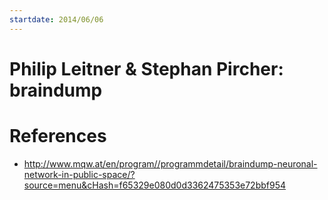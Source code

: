```yaml
---
startdate: 2014/06/06
---
```

# Philip Leitner & Stephan Pircher: braindump

# References
* http://www.mqw.at/en/program//programmdetail/braindump-neuronal-network-in-public-space/?source=menu&cHash=f65329e080d0d3362475353e72bbf954
